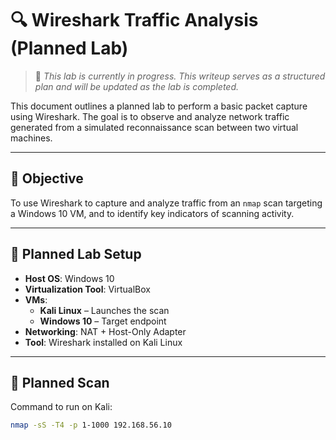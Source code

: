 # 🔍 Wireshark Traffic Analysis (Planned Lab)

> 📝 *This lab is currently in progress. This writeup serves as a structured plan and will be updated as the lab is completed.*

This document outlines a planned lab to perform a basic packet capture using Wireshark. The goal is to observe and analyze network traffic generated from a simulated reconnaissance scan between two virtual machines.

---

## 🎯 Objective

To use Wireshark to capture and analyze traffic from an `nmap` scan targeting a Windows 10 VM, and to identify key indicators of scanning activity.

---

## 🧪 Planned Lab Setup

- **Host OS**: Windows 10  
- **Virtualization Tool**: VirtualBox  
- **VMs**:
  - **Kali Linux** – Launches the scan  
  - **Windows 10** – Target endpoint  
- **Networking**: NAT + Host-Only Adapter  
- **Tool**: Wireshark installed on Kali Linux

---

## 📡 Planned Scan

Command to run on Kali:

```bash
nmap -sS -T4 -p 1-1000 192.168.56.10
